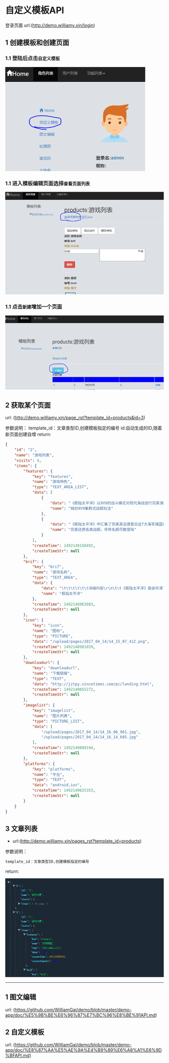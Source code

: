 # 自定义模板API  
登录页面 url:(http://demo.williamy.xin/login)
## 1 创建模板和创建页面
### 1.1 登陆后点击`自定义模板`
 ![icon](imgs/page_guide.PNG)
### 1.1 进入模板编辑页面选择`查看页面列表`
 ![icon](imgs/page_guide2.PNG)
### 1.1 点击`新建`增加一个页面
 ![icon](imgs/page_guide3.PNG)
## 2 获取某个页面
 url:
(http://demo.williamy.xin/page_rst?template_id=products&id=3)  
  
参数说明：
template_id：文章类型ID,创建模板指定的编号
id:自动生成的ID,随着新页面创建自增
 return:
``` json
{
    "id": "2",
    "name": "游戏列表",
    "visits": 4,
    "items": {
        "features": {
            "key": "features",
            "name": "游戏特色",
            "type": "TEXT_AREA_LIST",
            "data": [
                {
                    "data": "《舰指太平洋》以9V9的战斗模式对现代海战进行完美演绎，打造出标新立异的游戏结构，当然玩家也可以自行组建属于自己的无敌航母编队，战舰集群作战，阵容想怎么配就怎么配，我的阵容我做主，更有全方位攻击的地毯轰炸和直捣黄龙的远程打击，根据敌军阵型进行针对性的火力部署。",
                    "name": "独创9V9集群式战舰玩法"
                },
                {
                    "data": "《舰指太平洋》中汇集了苏美英法德意日这7大海军强国在一战、二战期间所有的服役战舰，有德国的无敌巨舰俾斯麦；当然也有英国的荣耀之舰伊丽莎白女王号；意大利的主力战列舰维托里奥级；法国的高射速火炮战列舰黎塞留级；以及苏联海军从沙皇海军手中继承的唯一战列舰甘古特级和日本的大和级战列舰，七国的传奇战舰悉数汇聚。",
                    "name": "完美还原各类战舰，传奇名舰尽数登陆"
                }
            ],
            "createTime": 1492149150492,
            "createTimeStr": null
        },
        "brif": {
            "key": "brif",
            "name": "游戏名称",
            "type": "TEXT_AREA",
            "data": {
                "data": "\t\t\t\t\t\t详细内容\r\n\t\t《舰指太平洋》是由华清飞扬研发的一款军事题材策略卡牌手游，游戏真实还原二战历史，完美再现海上争夺战。在《舰指太平洋》中，不仅有战役、争霸等经典玩法，还有富含变化的勋章、大地图等策略玩法，精彩不容错过！ 值得一提的是，《舰指太平洋》自2016年7月在韩国上线以来，迅速冲进韩国Google Play畅销榜前三，并长期稳定在前十的位置，创国产手游海外发行的新奇迹！\t\t\t",
                "name": "舰指太平洋"
            },
            "createTime": 1492148963083,
            "createTimeStr": null
        },
        "icon": {
            "key": "icon",
            "name": "图标",
            "type": "PICTURE",
            "data": "/upload/pages/2017_04_14/14_15_07_412.png",
            "createTime": 1492148981859,
            "createTimeStr": null
        },
        "downloadurl": {
            "key": "downloadurl",
            "name": "下载链接",
            "type": "TEXT",
            "data": "http://jztpy.sincetimes.com/pc/landing.html",
            "createTime": 1492149055272,
            "createTimeStr": null
        },
        "imagelist": {
            "key": "imagelist",
            "name": "图片列表",
            "type": "PICTURE_LIST",
            "data": [
                "/upload/pages/2017_04_14/14_16_06_961.jpg",
                "/upload/pages/2017_04_14/14_16_14_605.jpg"
            ],
            "createTime": 1492149089194,
            "createTimeStr": null
        },
        "platforms": {
            "key": "platforms",
            "name": "平台",
            "type": "TEXT",
            "data": "android,ios",
            "createTime": 1492149025353,
            "createTimeStr": null
        }
    }
}
```
## 3 文章列表  
- url:(http://demo.williamy.xin/pages_rst?template_id=products)  
 
  
参数说明：
``` xml
template_id：文章类型ID,创建模板指定的编号
```
return:

 ![icon](imgs/template_pages.PNG)
 
---  
## 1 图文编辑
 url:
(https://github.com/WilliamGai/demo/blob/master/demo-app/doc/%E5%9B%BE%E6%96%87%E7%BC%96%E8%BE%91API.md)  
## 2 自定义模板 
 url:
(https://github.com/WilliamGai/demo/blob/master/demo-app/doc/%E8%87%AA%E5%AE%9A%E4%B9%89%E6%A8%A1%E6%9D%BFAPI.md) 

